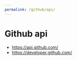 ```yaml
---
permalink: /github/api/
---
```


# Github api

- <https://api.github.com/>
- <https://developer.github.com/>




